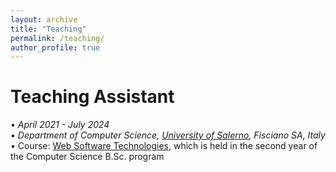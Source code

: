 ```yaml
---
layout: archive
title: "Teaching"
permalink: /teaching/
author_profile: true
---
```


<!--{% include base_path %}

{% for post in site.teaching reversed %}
  {% include archive-single.html %}
{% endfor %}-->

Teaching Assistant
======
• _April 2021 - July 2024<br/>_
• _Department of Computer Science, [University of Salerno](https://web.unisa.it/en/university), Fisciano SA, Italy_<br/>
• Course: [Web Software Technologies](https://unisa.coursecatalogue.cineca.it/insegnamenti/2023/511551/2017/9999/500153?coorte=2022&schemaid=17311), which is held in the second year of the Computer Science B.Sc. program
